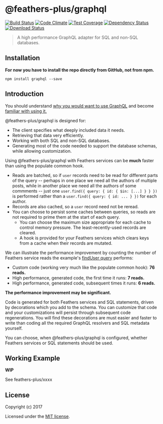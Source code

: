 # @feathers-plus/graphql

[![Build Status](https://travis-ci.org/feathers-plus/graphql.png?branch=master)](https://travis-ci.org/feathers-plus/graphql)
[![Code Climate](https://codeclimate.com/github/feathers-plus/graphql/badges/gpa.svg)](https://codeclimate.com/github/feathers-plus/graphql)
[![Test Coverage](https://codeclimate.com/github/feathers-plus/graphql/badges/coverage.svg)](https://codeclimate.com/github/feathers-plus/graphql/coverage)
[![Dependency Status](https://img.shields.io/david/feathers-plus/graphql.svg?style=flat-square)](https://david-dm.org/feathers-plus/graphql)
[![Download Status](https://img.shields.io/npm/dm/graphql.svg?style=flat-square)](https://www.npmjs.com/package/graphql)

> A high performance GraphQL adapter for SQL and non-SQL databases.

## Installation

**For now you have to install the repo directly from GitHub, not from npm.**

```
npm install graphql --save
```

## Introduction

You should understand [why you would want to use GraphQL](https://reactjs.org/blog/2015/05/01/graphql-introduction.html)
and become [familiar with using it.](https://www.graphql.com/guides/)

@feathers-plus/graphql is designed for:
- The client specifies what deeply included data it needs.
- Retrieving that data very efficiently.
- Working with both SQL and non-SQL databases.
- Generating most of the code needed to support the database schemas, while allowing customization.

Using @feathers-plus/graphql with Feathers services can be **much** faster than using the populate common hook.
- Reads are batched, so if `user` records need to be read for different parts of the query --
perhaps in one place we need all the authors of multiple posts, while in another place we need all the authors of some commments --
just one `user.find({ query: { id: { $in: [...] } } })` is performed rather than a
`user.find({ query: { id: ... } })` for each author.
- Records are also cached, so a `user` record need not be reread.
- You can choose to persist some caches between queries, so reads are not required to prime them at the start of each query.
    - You can choose the maximum size appropriate for each cache to control memory pressure. The least-recently-used records are cleared.
    - A hook is provided for your Feathers services which clears keys from a cache when their records are mutated.

We can illustrate the performance improvement by counting the number of Feathers service reads the example's
[findUser query](./example/docs/find-user.md)
performs:
- Custom code (working very much like the populate common hook): **76 reads.**
- High performance, generated code, the first time it runs: **7 reads.**
- High performance, generated code, subsequent times it runs: **6 reads.**

**The performance improvement may be significant.**

Code is generated for both Feathers services and SQL statements,
driven by decorations which you add to the schema.
You can customize that code and your customizations will persist through subsequent code regenerations.
You will find these decorations are must easier and faster to write
than coding all the required GraphQL resolvers and SQL metadata yourself.

You can choose, when @feathers-plus/graphql is configured, whether Feathers services or SQL statements should be used.

## Working Example

**WIP**

See feathers-plus/xxxx

## License

Copyright (c) 2017

Licensed under the [MIT license](LICENSE).
